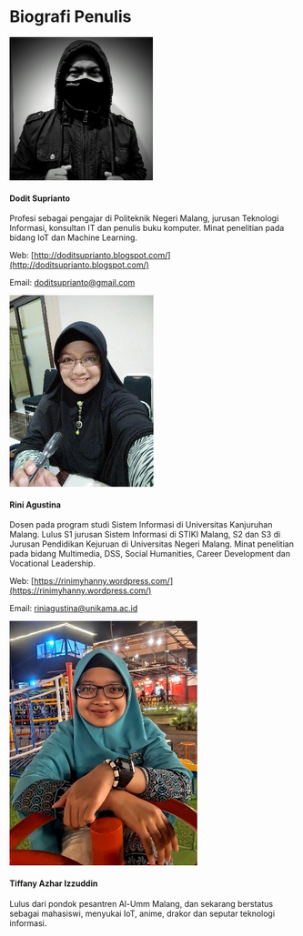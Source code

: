# Biografi Penulis

![](.gitbook/assets/0.jpeg)

#### **Dodit Suprianto**

Profesi sebagai pengajar di Politeknik Negeri Malang, jurusan Teknologi Informasi, konsultan IT dan penulis buku komputer. Minat penelitian pada bidang IoT dan Machine Learning.

Web: [http://doditsuprianto.blogspot.com/](http://doditsuprianto.blogspot.com/)

Email: doditsuprianto@gmail.com

![](.gitbook/assets/1%20%281%29.jpeg)

#### **Rini Agustina**

Dosen pada program studi Sistem Informasi di Universitas Kanjuruhan Malang. Lulus S1 jurusan Sistem Informasi di STIKI Malang, S2 dan S3 di Jurusan Pendidikan Kejuruan di Universitas Negeri Malang. Minat penelitian pada bidang Multimedia, DSS, Social Humanities, Career Development dan Vocational Leadership.

Web: [https://rinimyhanny.wordpress.com/](https://rinimyhanny.wordpress.com/)

Email: riniagustina@unikama.ac.id

![](.gitbook/assets/2%20%282%29.jpeg)

#### **Tiffany Azhar Izzuddin**

Lulus dari pondok pesantren Al-Umm Malang, dan sekarang berstatus sebagai mahasiswi, menyukai IoT, anime, drakor dan seputar teknologi informasi.

